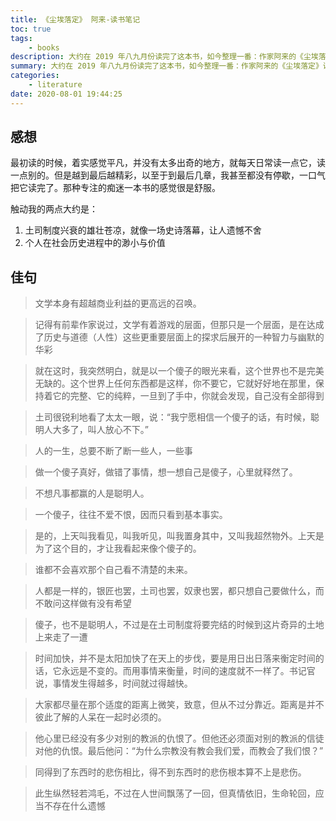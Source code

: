 ```yaml
---
title: 《尘埃落定》 阿来-读书笔记
toc: true
tags:
    - books
description: 大约在 2019 年八九月份读完了这本书，如今整理一番：作家阿来的《尘埃落定》读后笔记与感想
summary: 大约在 2019 年八九月份读完了这本书，如今整理一番：作家阿来的《尘埃落定》读后笔记与感想
categories:
    - literature
date: 2020-08-01 19:44:25
---
```


## 感想

最初读的时候，着实感觉平凡，并没有太多出奇的地方，就每天日常读一点它，读一点别的。但是越到最后越精彩，以至于到最后几章，我甚至都没有停歇，一口气把它读完了。那种专注的痴迷一本书的感觉很是舒服。

触动我的两点大约是：

1. 土司制度兴衰的雄壮苍凉，就像一场史诗落幕，让人遗憾不舍
2. 个人在社会历史进程中的渺小与价值

## 佳句

> 文学本身有超越商业利益的更高远的召唤。

> 记得有前辈作家说过，文学有着游戏的层面，但那只是一个层面，是在达成了历史与道德（人性）这些更重要层面上的探求后展开的一种智力与幽默的华彩

> 就在这时，我突然明白，就是以一个傻子的眼光来看，这个世界也不是完美无缺的。这个世界上任何东西都是这样，你不要它，它就好好地在那里，保持着它的完整、它的纯粹，一旦到了手中，你就会发现，自己没有全部得到

> 土司很锐利地看了太太一眼，说：“我宁愿相信一个傻子的话，有时候，聪明人大多了，叫人放心不下。”

> 人的一生，总要不断了断一些人，一些事

> 做一个傻子真好，做错了事情，想一想自己是傻子，心里就释然了。

> 不想凡事都赢的人是聪明人。

> 一个傻子，往往不爱不恨，因而只看到基本事实。

> 是的，上天叫我看见，叫我听见，叫我置身其中，又叫我超然物外。上天是为了这个目的，才让我看起来像个傻子的。

> 谁都不会喜欢那个自己看不清楚的未来。

> 人都是一样的，银匠也罢，土司也罢，奴隶也罢，都只想自己要做什么，而不敢问这样做有没有希望

> 傻子，也不是聪明人，不过是在土司制度将要完结的时候到这片奇异的土地上来走了一遭

> 时间加快，并不是太阳加快了在天上的步伐，要是用日出日落来衡定时间的话，它永远是不变的。而用事情来衡量，时间的速度就不一样了。书记官说，事情发生得越多，时间就过得越快。

> 大家都尽量在那个适度的距离上微笑，致意，但从不过分靠近。距离是并不彼此了解的人呆在一起时必须的。

> 他心里已经没有多少对别的教派的仇恨了。但他还必须面对别的教派的信徒对他的仇恨。最后他问：“为什么宗教没有教会我们爱，而教会了我们恨？”

> 同得到了东西时的悲伤相比，得不到东西时的悲伤根本算不上是悲伤。

> 此生纵然轻若鸿毛，不过在人世间飘荡了一回，但真情依旧，生命轮回，应当不存在什么遗憾
